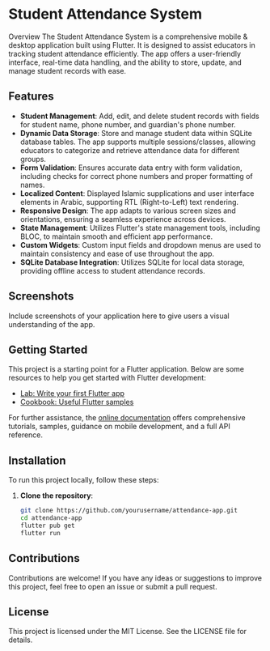 # Student Attendance System

Overview
The Student Attendance System is a comprehensive mobile & desktop application built using Flutter. It is designed to assist educators in tracking student attendance efficiently. The app offers a user-friendly interface, real-time data handling, and the ability to store, update, and manage student records with ease.

## Features

- **Student Management**: Add, edit, and delete student records with fields for student name, phone number, and guardian's phone number.
- **Dynamic Data Storage**: Store and manage student data within SQLite database tables. The app supports multiple sessions/classes, allowing educators to categorize and retrieve attendance data for different groups.
- **Form Validation**: Ensures accurate data entry with form validation, including checks for correct phone numbers and proper formatting of names.
- **Localized Content**: Displayed Islamic supplications and user interface elements in Arabic, supporting RTL (Right-to-Left) text rendering.
- **Responsive Design**: The app adapts to various screen sizes and orientations, ensuring a seamless experience across devices.
- **State Management**: Utilizes Flutter's state management tools, including BLOC, to maintain smooth and efficient app performance.
- **Custom Widgets**: Custom input fields and dropdown menus are used to maintain consistency and ease of use throughout the app.
- **SQLite Database Integration**: Utilizes SQLite for local data storage, providing offline access to student attendance records.

## Screenshots
Include screenshots of your application here to give users a visual understanding of the app.

## Getting Started

This project is a starting point for a Flutter application. Below are some resources to help you get started with Flutter development:

- [Lab: Write your first Flutter app](https://docs.flutter.dev/get-started/codelab)
- [Cookbook: Useful Flutter samples](https://docs.flutter.dev/cookbook)

For further assistance, the [online documentation](https://docs.flutter.dev/) offers comprehensive tutorials, samples, guidance on mobile development, and a full API reference.

## Installation

To run this project locally, follow these steps:

1. **Clone the repository**:
   ```bash
   git clone https://github.com/yourusername/attendance-app.git
   cd attendance-app
   flutter pub get
   flutter run

## Contributions
Contributions are welcome! If you have any ideas or suggestions to improve this project, feel free to open an issue or submit a pull request.

## License
This project is licensed under the MIT License. See the LICENSE file for details.


